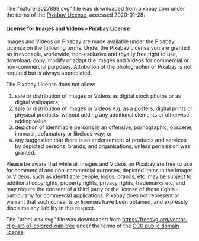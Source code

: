 The "nature-2027899.svg" file was downloaded from pixabay.com under the terms of the
[Pixabay License](https://pixabay.com/service/terms/#license), accessed 2020-01-28:

#### License for Images and Videos – Pixabay License

Images and Videos on Pixabay are made available under the Pixabay License on the following terms. Under the Pixabay License you are granted an irrevocable, worldwide, non-exclusive and royalty free right to use, download, copy, modify or adapt the Images and Videos for commercial or non-commercial purposes. Attribution of the photographer or Pixabay is not required but is always appreciated.

The Pixabay License does not allow:

1.  sale or distribution of Images or Videos as digital stock photos or as digital wallpapers;
2.  sale or distribution of Images or Videos e.g. as a posters, digital prints or physical products, without adding any additional elements or otherwise adding value;
3.  depiction of identifiable persons in an offensive, pornographic, obscene, immoral, defamatory or libelous way; or
4.  any suggestion that there is an endorsement of products and services by depicted persons, brands, and organisations, unless permission was granted.

Please be aware that while all Images and Videos on Pixabay are free to use for commercial and non-commercial purposes, depicted items in the Images or Videos, such as identifiable people, logos, brands, etc. may be subject to additional copyrights, property rights, privacy rights, trademarks etc. and may require the consent of a third party or the license of these rights - particularly for commercial applications. Pixabay does not represent or warrant that such consents or licenses have been obtained, and expressly disclaims any liability in this respect.


The "arbol-oak.svg" file was downloaded from https://freesvg.org/vector-clip-art-of-colored-oak-tree
under the terms of the [CC0 public domain license](https://creativecommons.org/publicdomain/zero/1.0/).
